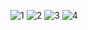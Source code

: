 

![1](https://github.com/user-attachments/assets/dc9a494d-4316-438b-9e3c-e831bb487b20)
![2](https://github.com/user-attachments/assets/0ce9d536-8d0f-40d3-93ad-59eb6001cf15)
![3](https://github.com/user-attachments/assets/15a3e810-f3ae-4503-a57d-a634b66472a0)
![4](https://github.com/user-attachments/assets/33ab9f46-c382-41e2-8409-f6f04784c3a1)
